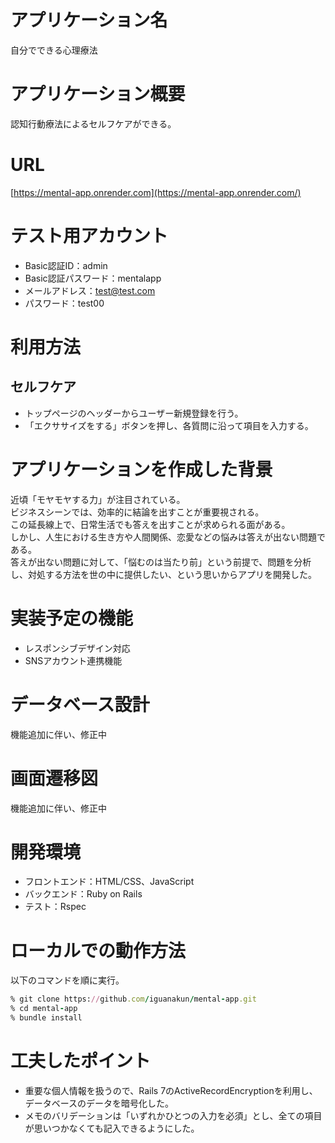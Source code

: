 # アプリケーション名
自分でできる心理療法

# アプリケーション概要
認知行動療法によるセルフケアができる。

# URL
[https://mental-app.onrender.com](https://mental-app.onrender.com/)

# テスト用アカウント
- Basic認証ID：admin
- Basic認証パスワード：mentalapp
- メールアドレス：test@test.com
- パスワード：test00

# 利用方法
## セルフケア
- トップページのヘッダーからユーザー新規登録を行う。
- 「エクササイズをする」ボタンを押し、各質問に沿って項目を入力する。

# アプリケーションを作成した背景
近頃「モヤモヤする力」が注目されている。  
ビジネスシーンでは、効率的に結論を出すことが重要視される。  
この延長線上で、日常生活でも答えを出すことが求められる面がある。  
しかし、人生における生き方や人間関係、恋愛などの悩みは答えが出ない問題である。  
答えが出ない問題に対して、「悩むのは当たり前」という前提で、問題を分析し、対処する方法を世の中に提供したい、という思いからアプリを開発した。

# 実装予定の機能
- レスポンシブデザイン対応
- SNSアカウント連携機能

# データベース設計
機能追加に伴い、修正中
<!-- [![Image from Gyazo](https://i.gyazo.com/25eef7f0c84dc7d000f22525ce10ce95.png)](https://gyazo.com/25eef7f0c84dc7d000f22525ce10ce95) -->

# 画面遷移図
機能追加に伴い、修正中
<!-- [![Image from Gyazo](https://i.gyazo.com/91fc6cdbd92d0a2a7fb7f5ab870a44cc.png)](https://gyazo.com/91fc6cdbd92d0a2a7fb7f5ab870a44cc) -->

# 開発環境
- フロントエンド：HTML/CSS、JavaScript
- バックエンド：Ruby on Rails
- テスト：Rspec

# ローカルでの動作方法
以下のコマンドを順に実行。

```ruby
% git clone https://github.com/iguanakun/mental-app.git
% cd mental-app
% bundle install
```

# 工夫したポイント
- 重要な個人情報を扱うので、Rails 7のActiveRecordEncryptionを利用し、データベースのデータを暗号化した。
- メモのバリデーションは「いずれかひとつの入力を必須」とし、全ての項目が思いつかなくても記入できるようにした。